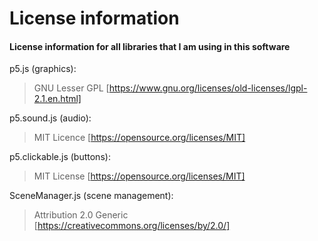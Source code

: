 # License information

#### License information for all libraries that I am using in this software

p5.js (graphics):

> GNU Lesser GPL [https://www.gnu.org/licenses/old-licenses/lgpl-2.1.en.html]

p5.sound.js (audio):

> MIT Licence [https://opensource.org/licenses/MIT]

p5.clickable.js (buttons):

> MIT License [https://opensource.org/licenses/MIT]

SceneManager.js (scene management):

> Attribution 2.0 Generic [https://creativecommons.org/licenses/by/2.0/]
